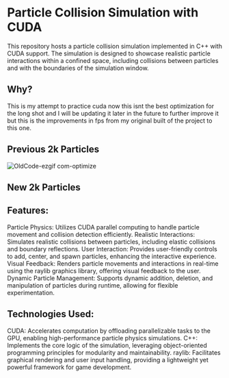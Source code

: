 # Particle Collision Simulation with CUDA
This repository hosts a particle collision simulation implemented in C++ with CUDA support. The simulation is designed to showcase realistic particle interactions within a confined space, including collisions between particles and with the boundaries of the simulation window.

## Why?
This is my attempt to practice cuda now this isnt the best optimization for the long shot and I will be updating it later in the future to further improve it but this is the improvements in fps from my original built of the project to this one.

## Previous 2k Particles
![OldCode-ezgif com-optimize](https://github.com/luis0o2/CudaParticleCollision/assets/59019460/7f5fcf1e-cbc6-428c-93fd-43055e0b8d0e)



## New 2k Particles

## Features:
Particle Physics: Utilizes CUDA parallel computing to handle particle movement and collision detection efficiently.
Realistic Interactions: Simulates realistic collisions between particles, including elastic collisions and boundary reflections.
User Interaction: Provides user-friendly controls to add, center, and spawn particles, enhancing the interactive experience.
Visual Feedback: Renders particle movements and interactions in real-time using the raylib graphics library, offering visual feedback to the user.
Dynamic Particle Management: Supports dynamic addition, deletion, and manipulation of particles during runtime, allowing for flexible experimentation.
## Technologies Used:
CUDA: Accelerates computation by offloading parallelizable tasks to the GPU, enabling high-performance particle physics simulations.
C++: Implements the core logic of the simulation, leveraging object-oriented programming principles for modularity and maintainability.
raylib: Facilitates graphical rendering and user input handling, providing a lightweight yet powerful framework for game development.
